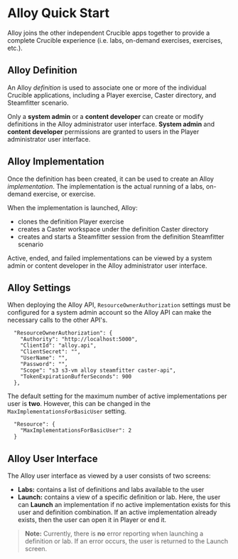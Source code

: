 # Alloy Quick Start

Alloy joins the other independent Crucible apps together to provide a complete Crucible experience (i.e. labs, on-demand exercises, exercises, etc.).

## Alloy Definition

An Alloy *definition* is used to associate one or more of the individual Crucible applications, including a Player exercise, Caster directory, and Steamfitter scenario.

Only a **system admin** or a **content developer** can create or modify definitions in the Alloy administrator user interface.  **System admin** and **content developer** permissions are granted to users in the Player administrator user interface.

## Alloy Implementation
Once the definition has been created, it can be used to create an Alloy *implementation*. The implementation is the actual running of a labs, on-demand exercise, or exercise.

When the implementation is launched, Alloy:
 - clones the definition Player exercise
 - creates a Caster workspace under the definition Caster directory
 - creates and starts a Steamfitter session from the definition Steamfitter scenario

Active, ended, and failed implementations can be viewed by a system admin or content developer in the Alloy administrator user interface.

## Alloy Settings

When deploying the Alloy API, `ResourceOwnerAuthorization` settings must be configured for a system admin account so the Alloy API can make the necessary calls to the other API's.

      "ResourceOwnerAuthorization": {
        "Authority": "http://localhost:5000",
        "ClientId": "alloy.api",
        "ClientSecret": "",
        "UserName": "",
        "Password": "",
        "Scope": "s3 s3-vm alloy steamfitter caster-api",
        "TokenExpirationBufferSeconds": 900
      },

The default setting for the maximum number of active implementations per user is **two**.  However, this can be changed in the `MaxImplementationsForBasicUser` setting.

      "Resource": {
        "MaxImplementationsForBasicUser": 2
      }

## Alloy User Interface
The Alloy user interface as viewed by a user consists of two screens: 
 - **Labs:** contains a list of definitions and labs available to the user
 - **Launch:** contains a view of a specific definition or lab.  Here, the user can **Launch** an implementation if no active implementation exists for this user and definition combination.  If an active implementation already exists, then the user can open it in Player or end it.

> **Note:** Currently, there is **no** error reporting when launching a definition or lab.  If an error occurs, the user is returned to the Launch screen.
